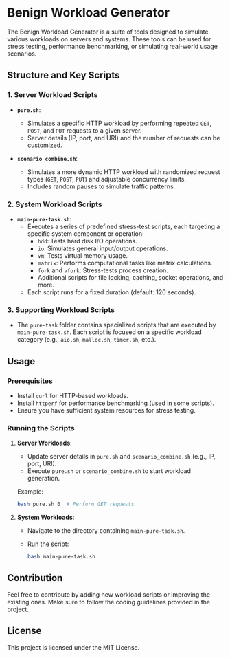# Benign Workload Generator

The Benign Workload Generator is a suite of tools designed to simulate various workloads on servers and systems. These tools can be used for stress testing, performance benchmarking, or simulating real-world usage scenarios.

## Structure and Key Scripts

### 1. Server Workload Scripts

- **`pure.sh`**:
  - Simulates a specific HTTP workload by performing repeated `GET`, `POST`, and `PUT` requests to a given server.
  - Server details (IP, port, and URI) and the number of requests can be customized.

- **`scenario_combine.sh`**:
  - Simulates a more dynamic HTTP workload with randomized request types (`GET`, `POST`, `PUT`) and adjustable concurrency limits.
  - Includes random pauses to simulate traffic patterns.

### 2. System Workload Scripts

- **`main-pure-task.sh`**:
  - Executes a series of predefined stress-test scripts, each targeting a specific system component or operation:
    - `hdd`: Tests hard disk I/O operations.
    - `io`: Simulates general input/output operations.
    - `vm`: Tests virtual memory usage.
    - `matrix`: Performs computational tasks like matrix calculations.
    - `fork` and `vfork`: Stress-tests process creation.
    - Additional scripts for file locking, caching, socket operations, and more.
  - Each script runs for a fixed duration (default: 120 seconds).

### 3. Supporting Workload Scripts

- The `pure-task` folder contains specialized scripts that are executed by `main-pure-task.sh`. Each script is focused on a specific workload category (e.g., `aio.sh`, `malloc.sh`, `timer.sh`, etc.).

## Usage

### Prerequisites

- Install `curl` for HTTP-based workloads.
- Install `httperf` for performance benchmarking (used in some scripts).
- Ensure you have sufficient system resources for stress testing.

### Running the Scripts

1. **Server Workloads**:

   - Update server details in `pure.sh` and `scenario_combine.sh` (e.g., IP, port, URI).
   - Execute `pure.sh` or `scenario_combine.sh` to start workload generation.

   Example:

   ```bash
   bash pure.sh 0  # Perform GET requests
   ```

2. **System Workloads**:

   - Navigate to the directory containing `main-pure-task.sh`.

   - Run the script:

     ```bash
     bash main-pure-task.sh
     ```

## Contribution

Feel free to contribute by adding new workload scripts or improving the existing ones. Make sure to follow the coding guidelines provided in the project.

## License

This project is licensed under the MIT License.
